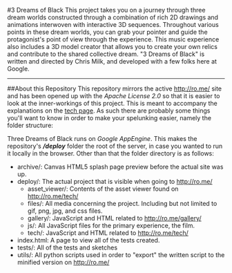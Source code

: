  #3 Dreams of Black
This project takes you on a journey through three dream worlds constructed through a combination of rich 2D drawings and animations interwoven with interactive 3D sequences. 
Throughout various points in these dream worlds, you can grab your pointer and guide the protagonist's point of view through the experience. This music experience also includes a 3D model creator that allows you to create your own relics and contribute to the shared collective dream. "3 Dreams of Black" is written and directed by Chris Milk, and developed with a few folks here at Google.

- - -
##About this Repository
This repository mirrors the active <http://ro.me/> site and has been opened up with the _Apache License 2.0_ so that it is easier to look at the inner-workings of this project. This is meant to accompany the explanations on the [tech page](http://www.ro.me/tech/). As such there are probably some things you'll want to know in order to make your spelunking easier, namely the folder structure: 

Three Dreams of Black runs on _Google AppEngine_. This makes the repository's ***/deploy*** folder the root of the server, in case you wanted to run it locally in the browser. Other than that the folder directory is as follows:

* archive/: Canvas HTML5 splash page preview before the actual site was up.
* deploy/: The actual project that is visible when going to <http://ro.me/>
  * asset_viewer/: Contents of the asset viewer found on <http://ro.me/tech/>
  * files/: All media concerning the project. Including but not limited to gif, png, jpg, and css files.
  * gallery/: JavaScript and HTML related to <http://ro.me/gallery/>
  * js/: All JavaScript files for the primary experience, the film.
  * tech/: JavaScript and HTML related to <http://ro.me/tech/>
* index.html: A page to view all of the tests created.
* tests/: All of the tests and sketches
* utils/: All python scripts used in order to "export" the written script to the minified version on <http://ro.me/>
